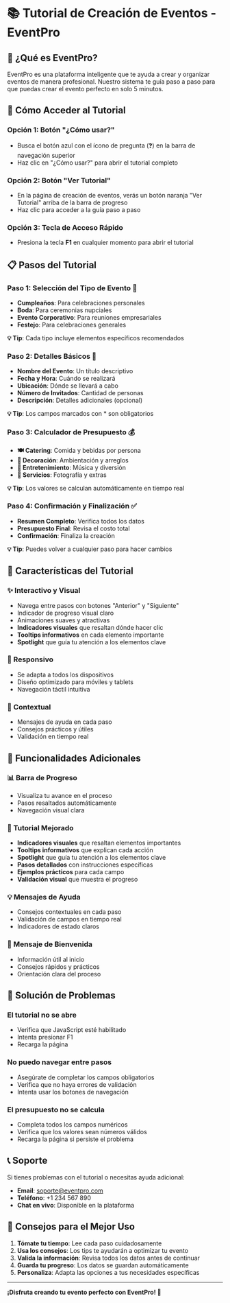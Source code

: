 # 📚 Tutorial de Creación de Eventos - EventPro

## 🎯 ¿Qué es EventPro?

EventPro es una plataforma inteligente que te ayuda a crear y organizar eventos de manera profesional. Nuestro sistema te guía paso a paso para que puedas crear el evento perfecto en solo 5 minutos.

## 🚀 Cómo Acceder al Tutorial

### Opción 1: Botón "¿Cómo usar?"
- Busca el botón azul con el ícono de pregunta (❓) en la barra de navegación superior
- Haz clic en "¿Cómo usar?" para abrir el tutorial completo

### Opción 2: Botón "Ver Tutorial"
- En la página de creación de eventos, verás un botón naranja "Ver Tutorial" arriba de la barra de progreso
- Haz clic para acceder a la guía paso a paso

### Opción 3: Tecla de Acceso Rápido
- Presiona la tecla **F1** en cualquier momento para abrir el tutorial

## 📋 Pasos del Tutorial

### Paso 1: Selección del Tipo de Evento 🎯
- **Cumpleaños**: Para celebraciones personales
- **Boda**: Para ceremonias nupciales  
- **Evento Corporativo**: Para reuniones empresariales
- **Festejo**: Para celebraciones generales

**💡 Tip**: Cada tipo incluye elementos específicos recomendados

### Paso 2: Detalles Básicos 📝
- **Nombre del Evento**: Un título descriptivo
- **Fecha y Hora**: Cuándo se realizará
- **Ubicación**: Dónde se llevará a cabo
- **Número de Invitados**: Cantidad de personas
- **Descripción**: Detalles adicionales (opcional)

**💡 Tip**: Los campos marcados con * son obligatorios

### Paso 3: Calculador de Presupuesto 💰
- **🍽️ Catering**: Comida y bebidas por persona
- **🎨 Decoración**: Ambientación y arreglos
- **🎵 Entretenimiento**: Música y diversión
- **📸 Servicios**: Fotografía y extras

**💡 Tip**: Los valores se calculan automáticamente en tiempo real

### Paso 4: Confirmación y Finalización ✅
- **Resumen Completo**: Verifica todos los datos
- **Presupuesto Final**: Revisa el costo total
- **Confirmación**: Finaliza la creación

**💡 Tip**: Puedes volver a cualquier paso para hacer cambios

## 🎨 Características del Tutorial

### ✨ Interactivo y Visual
- Navega entre pasos con botones "Anterior" y "Siguiente"
- Indicador de progreso visual claro
- Animaciones suaves y atractivas
- **Indicadores visuales** que resaltan dónde hacer clic
- **Tooltips informativos** en cada elemento importante
- **Spotlight** que guía tu atención a los elementos clave

### 📱 Responsivo
- Se adapta a todos los dispositivos
- Diseño optimizado para móviles y tablets
- Navegación táctil intuitiva

### 🎯 Contextual
- Mensajes de ayuda en cada paso
- Consejos prácticos y útiles
- Validación en tiempo real

## 🔧 Funcionalidades Adicionales

### 📊 Barra de Progreso
- Visualiza tu avance en el proceso
- Pasos resaltados automáticamente
- Navegación visual clara

### 🎯 Tutorial Mejorado
- **Indicadores visuales** que resaltan elementos importantes
- **Tooltips informativos** que explican cada acción
- **Spotlight** que guía tu atención a los elementos clave
- **Pasos detallados** con instrucciones específicas
- **Ejemplos prácticos** para cada campo
- **Validación visual** que muestra el progreso

### 💡 Mensajes de Ayuda
- Consejos contextuales en cada paso
- Validación de campos en tiempo real
- Indicadores de estado claros

### 🎉 Mensaje de Bienvenida
- Información útil al inicio
- Consejos rápidos y prácticos
- Orientación clara del proceso

## 🚨 Solución de Problemas

### El tutorial no se abre
- Verifica que JavaScript esté habilitado
- Intenta presionar F1
- Recarga la página

### No puedo navegar entre pasos
- Asegúrate de completar los campos obligatorios
- Verifica que no haya errores de validación
- Intenta usar los botones de navegación

### El presupuesto no se calcula
- Completa todos los campos numéricos
- Verifica que los valores sean números válidos
- Recarga la página si persiste el problema

## 📞 Soporte

Si tienes problemas con el tutorial o necesitas ayuda adicional:

- **Email**: soporte@eventpro.com
- **Teléfono**: +1 234 567 890
- **Chat en vivo**: Disponible en la plataforma

## 🎯 Consejos para el Mejor Uso

1. **Tómate tu tiempo**: Lee cada paso cuidadosamente
2. **Usa los consejos**: Los tips te ayudarán a optimizar tu evento
3. **Valida la información**: Revisa todos los datos antes de continuar
4. **Guarda tu progreso**: Los datos se guardan automáticamente
5. **Personaliza**: Adapta las opciones a tus necesidades específicas

---

**¡Disfruta creando tu evento perfecto con EventPro! 🎉**
